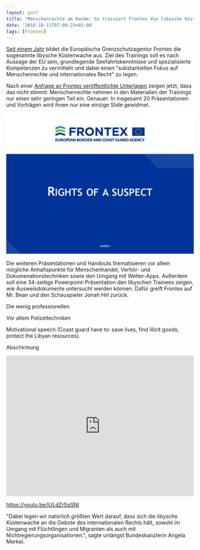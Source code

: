```yaml
---
layout: post
title: "Menschenrechte am Rande: So trainiert Frontex die libysche Küstenwache"
date: '2016-10-11T07:00:23+01:00'
tags: [Frontex]
---
```


<a href="https://www.proasyl.de/news/eu-training-fuer-libysche-kuestenwache-menschenrechte-ueber-bord/">Seit einem Jahr</a> bildet die Europäische Grenzschutzagentur Frontex die sogenannte libysche Küstenwache aus. Ziel des Trainings soll es nach Aussage der EU sein, grundlegende Seefahrtskenntnisse und spezialisierte Kompetenzen zu vermitteln und dabei einen "substantiellen Fokus auf Menschenrechte und internationales Recht" zu legen.

Nach einer <a href="https://www.asktheeu.org/en/request/training_materials#incoming-14581">Anfrage an Frontex veröffentlichte Unterlagen</a> zeigen jetzt, dass das nicht stimmt: Menschenrechte nehmen in den Materialien der Trainings nur einen sehr geringen Teil ein. Genauer: In insgesamt 20 Präsentationen und Vorträgen wird ihnen nur eine einzige Slide gewidmet.

<img src="/img/humanrights.gif">

Die weiteren Präsentationen und Handouts thematisieren vor allem mögliche Anhaltspunkte für Menschenhandel, Verhör- und Dokumenationstechniken sowie den Umgang mit Wetter-Apps. Außerdem soll eine 34-seitige Powerpoint-Präsentation den libyschen Trainees zeigen, wie Ausweisdokumente untersucht werden können. Dafür greift Frontex auf Mr. Bean und den Schauspieler Jonah Hill zurück.


Die wenig professionellen

Vor allem Polizeitechniken

Motivational speech (Coast guard have to: save lives, find illicit goods, protect the Libyan resources).

Abschirmung 

<div style="position:relative;height:0;padding-bottom:75.0%"><iframe src="https://www.youtube.com/embed/iULdZrSgSNI?ecver=2" width="480" height="360" frameborder="0" style="position:absolute;width:100%;height:100%;left:0" allowfullscreen></iframe></div>

https://youtu.be/iULdZrSgSNI

"Dabei legen wir natürlich größten Wert darauf, dass sich die libysche Küstenwache an die Gebote des internationalen Rechts hält, sowohl im Umgang mit Flüchtlingen und Migranten als auch mit Nichtregierungsorganisationen.", sagte unlängst Bundeskanzlerin Angela Merkel. 

